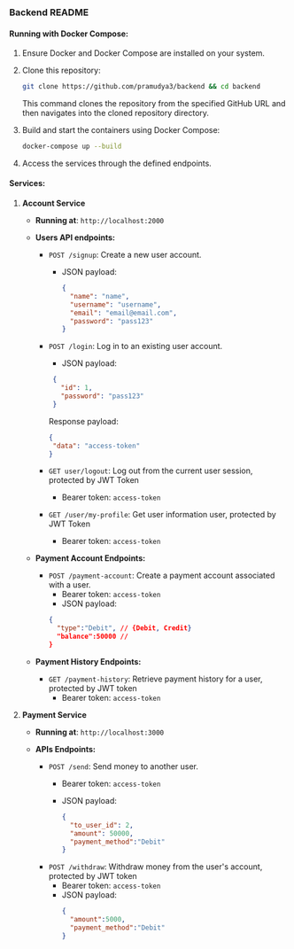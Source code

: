 ### Backend README

#### Running with Docker Compose:

1. Ensure Docker and Docker Compose are installed on your system.

2. Clone this repository:
    ```bash
    git clone https://github.com/pramudya3/backend && cd backend
    ```

   This command clones the repository from the specified GitHub URL and then navigates into the cloned repository directory.

4. Build and start the containers using Docker Compose:
   ```bash
   docker-compose up --build
   ```
   
5. Access the services through the defined endpoints.

#### Services:

1. **Account Service**
   - **Running at**: `http://localhost:2000`

   - **Users API endpoints:**
     - `POST /signup`: Create a new user account.
       - JSON payload:
         ```json
         {
           "name": "name",
           "username": "username",
           "email": "email@email.com",
           "password": "pass123"
         }
         ```
     - `POST /login`: Log in to an existing user account.
        - JSON payload:
        ```json
         {
           "id": 1,
           "password": "pass123"
         }
         ```
         Response payload:
         ```json
         {
          "data": "access-token"
         }
         ```

     - `GET user/logout`: Log out from the current user session, protected by JWT Token
        - Bearer token: `access-token`

     - `GET /user/my-profile`: Get user information user, protected by JWT Token
        - Bearer token: `access-token`

   - **Payment Account Endpoints:**
     - `POST /payment-account`: Create a payment account associated with a user.
        - Bearer token: `access-token`
        - JSON payload:
         ```json
         {
           "type":"Debit", // {Debit, Credit}
           "balance":50000 //  
         }
         ```

   - **Payment History Endpoints:**
     - `GET /payment-history`: Retrieve payment history for a user, protected by JWT token
        - Bearer token: `access-token`


2. **Payment Service**
   - **Running at**: `http://localhost:3000`

   - **APIs Endpoints:**
     - `POST /send`: Send money to another user.
        - Bearer token: `access-token`
       
       - JSON payload:
         ```json
         {
           "to_user_id": 2,
           "amount": 50000,
           "payment_method":"Debit"
         }
         ```
     - `POST /withdraw`: Withdraw money from the user's account, protected by JWT token 
        - Bearer token: `access-token`
       - JSON payload:
         ```json
         {
           "amount":5000,
           "payment_method":"Debit"
         }
         ```